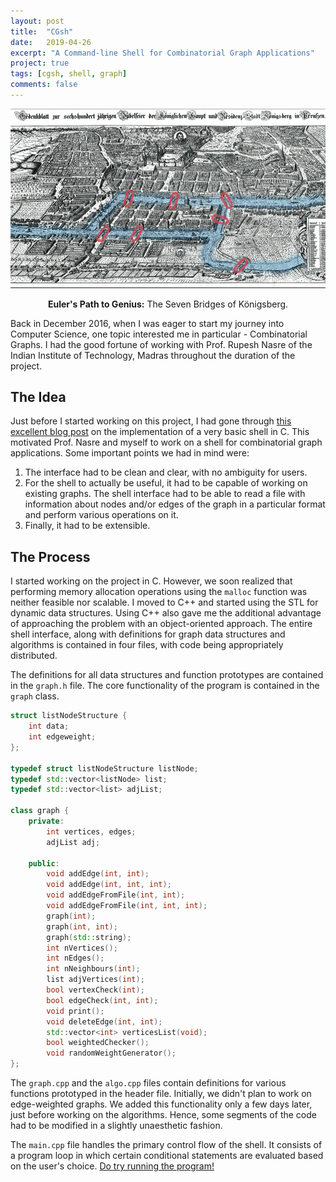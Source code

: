 ```yaml
---
layout: post
title:  "CGsh"
date:   2019-04-26
excerpt: "A Command-line Shell for Combinatorial Graph Applications"
project: true
tags: [cgsh, shell, graph]
comments: false
---
```


![Euler's Dilemma](/assets/img/konigsberg.jpg)
    
<center><b>Euler's Path to Genius:</b> The Seven Bridges of Königsberg.</center>


Back in December 2016, when I was eager to start my journey into Computer Science, one topic interested me in particular - Combinatorial Graphs. I had the good fortune of working with Prof. Rupesh Nasre of the Indian Institute of Technology, Madras throughout the duration of the project.   

## The Idea

Just before I started working on this project, I had gone through [this excellent blog post](https://brennan.io/2015/01/16/write-a-shell-in-c/) on the implementation of a very basic shell in C. This motivated Prof. Nasre and myself to work on a shell for combinatorial graph applications. Some important points we had in mind were:

1. The interface had to be clean and clear, with no ambiguity for users. 
2. For the shell to actually be useful, it had to be capable of working on existing graphs. The shell interface had to be able to read a file with information about nodes and/or edges of the graph in a particular format and perform various operations on it.
3. Finally, it had to be extensible.

## The Process

I started working on the project in C. However, we soon realized that performing memory allocation operations using the `malloc` function was neither feasible nor scalable. I moved to C++ and started using the STL for dynamic data structures. Using C++ also gave me the additional advantage of approaching the problem with an object-oriented approach. The entire shell interface, along with definitions for graph data structures and algorithms is contained in four files, with code being appropriately distributed.

The definitions for all data structures and function prototypes are contained in the `graph.h` file. The core functionality of the program is contained in the `graph` class. 

```cpp
struct listNodeStructure {
	int data;
	int edgeweight;
};

typedef struct listNodeStructure listNode;
typedef std::vector<listNode> list;
typedef	std::vector<list> adjList;

class graph {
	private:
		int vertices, edges;
		adjList adj;

	public:
		void addEdge(int, int);
		void addEdge(int, int, int);
		void addEdgeFromFile(int, int);
		void addEdgeFromFile(int, int, int);
		graph(int);
		graph(int, int);
		graph(std::string);
		int nVertices();
		int nEdges();
		int nNeighbours(int);
		list adjVertices(int);
		bool vertexCheck(int);
		bool edgeCheck(int, int);
		void print();
		void deleteEdge(int, int);
		std::vector<int> verticesList(void);
		bool weightedChecker();
		void randomWeightGenerator();
};
```

The `graph.cpp` and the `algo.cpp` files contain definitions for various functions prototyped in the header file. Initially, we didn't plan to work on edge-weighted graphs. We added this functionality only a few days later, just before working on the algorithms. Hence, some segments of the code had to be modified in a slightly unaesthetic fashion.

The `main.cpp` file handles the primary control flow of the shell. It consists of a program loop in which certain conditional statements are evaluated based on the user's choice. [Do try running the program!](https://github.com/adhityaswami/CGsh)  